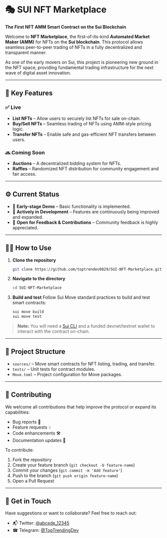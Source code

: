 # 🎭 SUI NFT Marketplace

**The First NFT AMM Smart Contract on the Sui Blockchain**

Welcome to **NFT Marketplace**, the first-of-its-kind **Automated Market Maker (AMM)** for NFTs on the **Sui blockchain**. This protocol allows seamless peer-to-peer trading of NFTs in a fully decentralized and transparent manner.

As one of the early movers on Sui, this project is pioneering new ground in the NFT space, providing fundamental trading infrastructure for the next wave of digital asset innovation.

---

## 🚀 Key Features

### ✅ Live

* **List NFTs** – Allow users to securely list NFTs for sale on-chain.
* **Buy/Sell NFTs** – Seamless trading of NFTs using AMM-style pricing logic.
* **Transfer NFTs** – Enable safe and gas-efficient NFT transfers between users.

### 🔜 Coming Soon

* **Auctions** – A decentralized bidding system for NFTs.
* **Raffles** – Randomized NFT distribution for community engagement and fair access.

---

## ⚙️ Current Status

* 🧪 **Early-stage Demo** – Basic functionality is implemented.
* 🔧 **Actively in Development** – Features are continuously being improved and expanded.
* 🧩 **Open for Feedback & Contributions** – Community feedback is highly appreciated.

---

## 🧑‍💻 How to Use

1. **Clone the repository**

   ```bash
   git clone https://github.com/toptrendev0829/SUI-NFT-Marketplace.git
   ```

2. **Navigate to the directory**

   ```bash
   cd SUI-NFT-Marketplace
   ```

3. **Build and test**
   Follow Sui Move standard practices to build and test smart contracts:

   ```bash
   sui move build
   sui move test
   ```

> **Note:** You will need a [Sui CLI](https://docs.sui.io/build/install) and a funded devnet/testnet wallet to interact with the contract on-chain.

---

## 🧠 Project Structure

* `sources/` – Move smart contracts for NFT listing, trading, and transfer.
* `tests/` – Unit tests for contract modules.
* `Move.toml` – Project configuration for Move packages.

---

## 🤝 Contributing

We welcome all contributions that help improve the protocol or expand its capabilities:

* Bug reports 🐛
* Feature requests 💡
* Code enhancements 🛠️
* Documentation updates 📝

To contribute:

1. Fork the repository
2. Create your feature branch (`git checkout -b feature-name`)
3. Commit your changes (`git commit -m 'Add feature'`)
4. Push to the branch (`git push origin feature-name`)
5. Open a Pull Request

---

## 📩 Get in Touch

Have suggestions or want to collaborate? Feel free to reach out:

* 📬 Twitter: [@abcede_12345](https://x.com/abcede_12345)
* ☎ Telegram: [@TopTrendingDev](https://t.me/TopTrendingDev)
